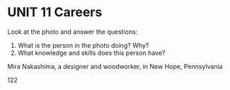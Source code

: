 # UNIT 11 Careers

Look at the photo and answer the questions:

1. What is the person in the photo doing? Why?
2. What knowledge and skills does this person have?

Mira Nakashima, a designer and woodworker, in New Hope, Pennsylvania

122